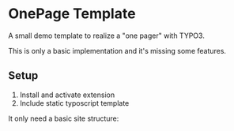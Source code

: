 # OnePage Template

A small demo template to realize a "one pager" with TYPO3.

This is only a basic implementation and it's missing some features.

## Setup


1. Install and activate extension
2. Include static typoscript template

It only need a basic site structure:
